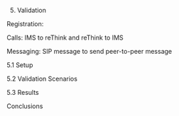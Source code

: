 
5. Validation

Registration: 

Calls: IMS to reThink and reThink to IMS

Messaging: SIP message to send peer-to-peer message

5.1 Setup

5.2 Validation Scenarios

5.3 Results

Conclusions
